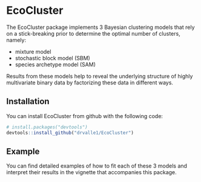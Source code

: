 
EcoCluster
==========

The EcoCluster package implements 3 Bayesian clustering models that rely on a stick-breaking prior to determine the optimal number of clusters, namely:

-   mixture model
-   stochastic block model (SBM)
-   species archetype model (SAM)

Results from these models help to reveal the underlying structure of highly multivariate binary data by factorizing these data in different ways.

Installation
------------

You can install EcoCluster from github with the following code:

``` r
# install.packages("devtools")
devtools::install_github("drvalle1/EcoCluster")
```

Example
-------

You can find detailed examples of how to fit each of these 3 models and interpret their results in the vignette that accompanies this package.

